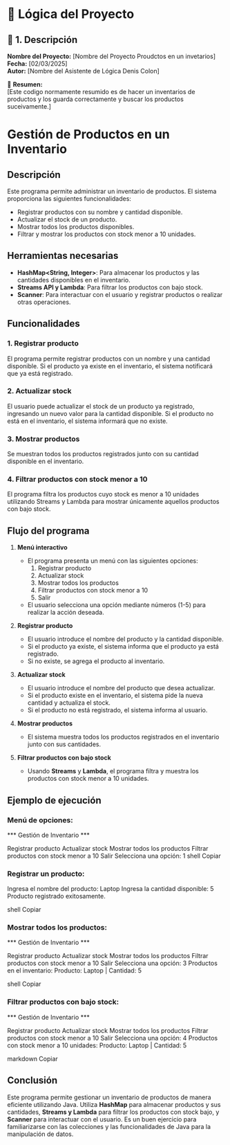 # 🧠 **Lógica del Proyecto**  

## 📌 1. Descripción  
**Nombre del Proyecto:** [Nombre del Proyecto Proudctos en un invetarios]  
**Fecha:** [02/03/2025]  
**Autor:** [Nombre del Asistente de Lógica Denis Colon]  

📢 **Resumen:**  
[Este codigo normamente resumido es de hacer un inventarios de productos y los guarda correctamente y buscar los productos suceivamente.]  

# Gestión de Productos en un Inventario

## Descripción
Este programa permite administrar un inventario de productos. El sistema proporciona las siguientes funcionalidades:
- Registrar productos con su nombre y cantidad disponible.
- Actualizar el stock de un producto.
- Mostrar todos los productos disponibles.
- Filtrar y mostrar los productos con stock menor a 10 unidades.

## Herramientas necesarias
- **HashMap<String, Integer>**: Para almacenar los productos y las cantidades disponibles en el inventario.
- **Streams API y Lambda**: Para filtrar los productos con bajo stock.
- **Scanner**: Para interactuar con el usuario y registrar productos o realizar otras operaciones.

## Funcionalidades

### 1. **Registrar producto**
El programa permite registrar productos con un nombre y una cantidad disponible. Si el producto ya existe en el inventario, el sistema notificará que ya está registrado.

### 2. **Actualizar stock**
El usuario puede actualizar el stock de un producto ya registrado, ingresando un nuevo valor para la cantidad disponible. Si el producto no está en el inventario, el sistema informará que no existe.

### 3. **Mostrar productos**
Se muestran todos los productos registrados junto con su cantidad disponible en el inventario.

### 4. **Filtrar productos con stock menor a 10**
El programa filtra los productos cuyo stock es menor a 10 unidades utilizando Streams y Lambda para mostrar únicamente aquellos productos con bajo stock.

## Flujo del programa

1. **Menú interactivo**
   - El programa presenta un menú con las siguientes opciones:
     1. Registrar producto
     2. Actualizar stock
     3. Mostrar todos los productos
     4. Filtrar productos con stock menor a 10
     5. Salir
   - El usuario selecciona una opción mediante números (1-5) para realizar la acción deseada.

2. **Registrar producto**
   - El usuario introduce el nombre del producto y la cantidad disponible.
   - Si el producto ya existe, el sistema informa que el producto ya está registrado.
   - Si no existe, se agrega el producto al inventario.

3. **Actualizar stock**
   - El usuario introduce el nombre del producto que desea actualizar.
   - Si el producto existe en el inventario, el sistema pide la nueva cantidad y actualiza el stock.
   - Si el producto no está registrado, el sistema informa al usuario.

4. **Mostrar productos**
   - El sistema muestra todos los productos registrados en el inventario junto con sus cantidades.

5. **Filtrar productos con bajo stock**
   - Usando **Streams** y **Lambda**, el programa filtra y muestra los productos con stock menor a 10 unidades.

## Ejemplo de ejecución

### Menú de opciones:

*** Gestión de Inventario ***

Registrar producto
Actualizar stock
Mostrar todos los productos
Filtrar productos con stock menor a 10
Salir Selecciona una opción: 1
shell
Copiar

### Registrar un producto:
Ingresa el nombre del producto: Laptop Ingresa la cantidad disponible: 5 Producto registrado exitosamente.

shell
Copiar

### Mostrar todos los productos:
*** Gestión de Inventario ***

Registrar producto
Actualizar stock
Mostrar todos los productos
Filtrar productos con stock menor a 10
Salir Selecciona una opción: 3
Productos en el inventario: Producto: Laptop | Cantidad: 5

shell
Copiar

### Filtrar productos con bajo stock:
*** Gestión de Inventario ***

Registrar producto
Actualizar stock
Mostrar todos los productos
Filtrar productos con stock menor a 10
Salir Selecciona una opción: 4
Productos con stock menor a 10 unidades: Producto: Laptop | Cantidad: 5

markdown
Copiar

## Conclusión
Este programa permite gestionar un inventario de productos de manera eficiente utilizando Java. Utiliza **HashMap** para almacenar productos y sus cantidades, **Streams y Lambda** para filtrar los productos con stock bajo, y **Scanner** para interactuar con el usuario. Es un buen ejercicio para familiarizarse con las colecciones y las funcionalidades de Java para la manipulación de datos.





